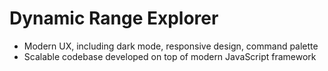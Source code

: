 # Dynamic Range Explorer

- Modern UX, including dark mode, responsive design, command palette
- Scalable codebase developed on top of modern JavaScript framework
